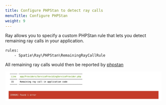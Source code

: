 ```yaml
---
title: Configure PHPStan to detect ray calls
menuTitle: Configure PHPStan
weight: 9
---
```


Ray allows you to specify a custom PHPStan rule that lets you detect remaining ray calls in your application.

```
rules:
    - Spatie\Ray\PHPStan\RemainingRayCallRule
```

All remaining ray calls would then be reported by [phpstan](https://phpstan.org)

![screenshot](/docs/screenshots/phpstan-failing-result.jpg)
